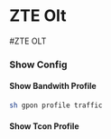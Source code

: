 # ZTE Olt

\#ZTE OLT

### Show Config

#### Show Bandwith Profile

```bash
sh gpon profile traffic
```

#### Show Tcon  Profile
